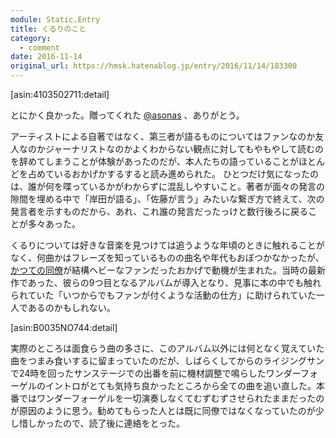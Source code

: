 ```yaml
---
module: Static.Entry
title: くるりのこと
category:
  - comment
date: 2016-11-14
original_url: https://hmsk.hatenablog.jp/entry/2016/11/14/183300
---
```


[asin:4103502711:detail]

とにかく良かった。贈ってくれた [@asonas](https://twitter.com/asonas) 、ありがとう。

アーティストによる自著ではなく、第三者が語るものについてはファンなのか友人なのかジャーナリストなのかよくわからない観点に対してもやもやして読むのを辞めてしまうことが体験があったのだが、本人たちの語っていることがほとんどを占めているおかげかするすると読み進められた。
ひとつだけ気になったのは、誰が何を喋っているかがわからずに混乱しやすいこと。著者が面々の発言の隙間を埋める中で「岸田が語る」、「佐藤が言う」みたいな繋ぎ方で終えて、次の発言者を示すものだから、あれ、これ誰の発言だったっけと数行後ろに戻ることが多々あった。

くるりについては好きな音楽を見つけては追うような年頃のときに触れることがなく、何曲かはフレーズを知っているものの曲名や年代もおぼつかなかったが、[かつての同僚](https://twitter.com/satoship)が結構ヘビーなファンだったおかげで動機が生まれた。当時の最新作であった、彼らの9つ目となるアルバムが導入となり、見事に本の中でも触れられていた「いつからでもファンが付くような活動の仕方」に助けられていた一人であるのかもしれない。

[asin:B0035NO744:detail]

実際のところは面食らう曲の多さに、このアルバム以外には何となく覚えていた曲をつまみ食いするに留まっていたのだが、しばらくしてからのライジングサンで24時を回ったサンステージでの出番を前に機材調整で鳴らしたワンダーフォーゲルのイントロがとても気持ち良かったところから全ての曲を追い直した。本番ではワンダーフォーゲルを一切演奏しなくてむずむずさせられたままだったのが原因のように思う。勧めてもらった人とは既に同僚ではなくなっていたのが少し惜しかったので、読了後に連絡をとった。
